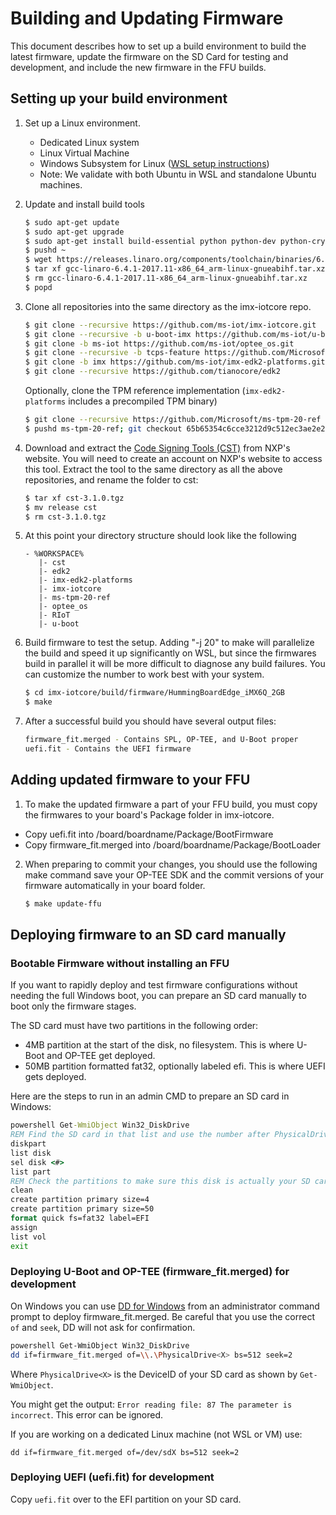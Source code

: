 Building and Updating Firmware
==============

This document describes how to set up a build environment to build the latest firmware, update the firmware on the SD Card for testing and development, and include the new firmware in the FFU builds.

## Setting up your build environment

1) Set up a Linux environment.
    * Dedicated Linux system
    * Linux Virtual Machine
    * Windows Subsystem for Linux ([WSL setup instructions](https://docs.microsoft.com/en-us/windows/wsl/install-win10))
    * Note: We validate with both Ubuntu in WSL and standalone Ubuntu machines.

1) Update and install build tools
    ```bash
    $ sudo apt-get update
    $ sudo apt-get upgrade
    $ sudo apt-get install build-essential python python-dev python-crypto python-wand device-tree-compiler bison flex swig iasl uuid-dev wget git bc libssl-dev python3-setuptools python3
    $ pushd ~
    $ wget https://releases.linaro.org/components/toolchain/binaries/6.4-2017.11/arm-linux-gnueabihf/gcc-linaro-6.4.1-2017.11-x86_64_arm-linux-gnueabihf.tar.xz
    $ tar xf gcc-linaro-6.4.1-2017.11-x86_64_arm-linux-gnueabihf.tar.xz
    $ rm gcc-linaro-6.4.1-2017.11-x86_64_arm-linux-gnueabihf.tar.xz
    $ popd
    ```

1) Clone all repositories into the same directory as the imx-iotcore repo.
    ```bash
    $ git clone --recursive https://github.com/ms-iot/imx-iotcore.git
    $ git clone --recursive -b u-boot-imx https://github.com/ms-iot/u-boot.git
    $ git clone -b ms-iot https://github.com/ms-iot/optee_os.git
    $ git clone --recursive -b tcps-feature https://github.com/Microsoft/RIoT.git
    $ git clone -b imx https://github.com/ms-iot/imx-edk2-platforms.git
    $ git clone --recursive https://github.com/tianocore/edk2
    ```
    Optionally, clone the TPM reference implementation (`imx-edk2-platforms` includes a precompiled TPM binary)
    ```bash
    $ git clone --recursive https://github.com/Microsoft/ms-tpm-20-ref
    $ pushd ms-tpm-20-ref; git checkout 65b65354c6cce3212d9c512ec3ae2e23fe37c94d; popd
    ```

1) Download and extract the [Code Signing Tools (CST)](https://www.nxp.com/webapp/sps/download/license.jsp?colCode=IMX_CST_TOOL) from NXP's website. You will need to create an account on NXP's website to access this tool. Extract the tool to the same directory as all the above repositories, and rename the folder to cst:
    ```bash
    $ tar xf cst-3.1.0.tgz
    $ mv release cst
    $ rm cst-3.1.0.tgz
    ```

1) At this point your directory structure should look like the following
    ```
    - %WORKSPACE%
       |- cst
       |- edk2
       |- imx-edk2-platforms
       |- imx-iotcore
       |- ms-tpm-20-ref
       |- optee_os
       |- RIoT
       |- u-boot
    ```

1) Build firmware to test the setup. Adding "-j 20" to make will parallelize the build and speed it up significantly on WSL, but since the firmwares build in parallel it will be more difficult to diagnose any build failures. You can customize the number to work best with your system.
    ```bash
    $ cd imx-iotcore/build/firmware/HummingBoardEdge_iMX6Q_2GB
    $ make
    ```

1) After a successful build you should have several output files:
    ```bash
    firmware_fit.merged - Contains SPL, OP-TEE, and U-Boot proper
    uefi.fit - Contains the UEFI firmware
    ```

## Adding updated firmware to your FFU
1) To make the updated firmware a part of your FFU build, you must copy the firmwares to your board's Package folder in imx-iotcore.
 * Copy uefi.fit into /board/boardname/Package/BootFirmware
 * Copy firmware_fit.merged into /board/boardname/Package/BootLoader

2) When preparing to commit your changes, you should use the following make command save your OP-TEE SDK and the commit versions of your firmware automatically in your board folder.

    ```bash
    $ make update-ffu
    ```

## Deploying firmware to an SD card manually

### Bootable Firmware without installing an FFU
If you want to rapidly deploy and test firmware configurations without needing the full Windows boot, you can prepare an SD card manually to boot only the firmware stages.

The SD card must have two partitions in the following order:
* 4MB partition at the start of the disk, no filesystem. This is where U-Boot and OP-TEE get deployed.
* 50MB partition formatted fat32, optionally labeled efi. This is where UEFI gets deployed.

Here are the steps to run in an admin CMD to prepare an SD card in Windows:
  ```bat
  powershell Get-WmiObject Win32_DiskDrive
  REM Find the SD card in that list and use the number after PhysicalDrive as your disk number.
  diskpart
  list disk
  sel disk <#>
  list part
  REM Check the partitions to make sure this disk is actually your SD card.
  clean
  create partition primary size=4
  create partition primary size=50
  format quick fs=fat32 label=EFI
  assign
  list vol
  exit
  ```

### Deploying U-Boot and OP-TEE (firmware_fit.merged) for development
  On Windows you can use [DD for Windows](http://www.chrysocome.net/dd) from an administrator command prompt to deploy firmware_fit.merged.
  Be careful that you use the correct `of` and `seek`, DD will not ask for confirmation.

  ```bash
  powershell Get-WmiObject Win32_DiskDrive
  dd if=firmware_fit.merged of=\\.\PhysicalDrive<X> bs=512 seek=2
  ```
  Where `PhysicalDrive<X>` is the DeviceID of your SD card as shown by `Get-WmiObject`.

You might get the output: `Error reading file: 87 The parameter is incorrect`. This error can be ignored.

If you are working on a dedicated Linux machine (not WSL or VM) use:
```
dd if=firmware_fit.merged of=/dev/sdX bs=512 seek=2
```

### Deploying UEFI (uefi.fit) for development
Copy `uefi.fit` over to the EFI partition on your SD card.

